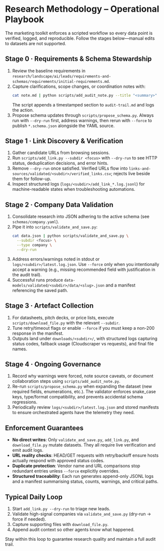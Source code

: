 # Research Methodology – Operational Playbook

The marketing toolkit enforces a scripted workflow so every data point is verified, logged, and reproducible. Follow the stages below—manual edits to datasets are not supported.

## Stage 0 · Requirements & Schema Stewardship
1. Review the baseline requirements in `research/landscape/ai/leads/requirements-and-schemas/requirements/initial-requirements.md`.
2. Capture clarifications, scope changes, or coordination notes with:
   ```bash
   cat note.md | python scripts/add_audit_note.py --title "<summary>"
   ```
   The script appends a timestamped section to `audit-trail.md` and logs the action.
3. Propose schema updates through `scripts/propose_schema.py`. Always run with `--dry-run` first, address warnings, then rerun with `--force` to publish `*.schema.json` alongside the YAML source.

## Stage 1 · Link Discovery & Verification
1. Gather candidate URLs from browsing sessions.
2. Run `scripts/add_link.py --subdir <focus>` with `--dry-run` to see HTTP status, deduplication decisions, and error hints.
3. Remove `--dry-run` once satisfied. Verified URLs flow into `links-and-sources/validated/<subdir>/verified_links.csv`; rejects live beside them for follow-up.
4. Inspect structured logs (`logs/<subdir>/add_link_*.log.jsonl`) for machine-readable states when troubleshooting automations.

## Stage 2 · Company Data Validation
1. Consolidate research into JSON adhering to the active schema (see `schemas/company.yaml`).
2. Pipe it into `scripts/validate_and_save.py`:
   ```bash
   cat data.json | python scripts/validate_and_save.py \
     --subdir <focus> \
     --type company \
     --dry-run
   ```
3. Address errors/warnings noted in stdout or `logs/<subdir>/latest.log.json`. Use `--force` only when you intentionally accept a warning (e.g., missing recommended field with justification in the audit trail).
4. Successful runs produce `data-models/validated/<subdir>/data/<slug>.json` and a manifest referencing the saved path.

## Stage 3 · Artefact Collection
1. For datasheets, pitch decks, or price lists, execute `scripts/download_file.py` with the relevant `--subdir`.
2. Tune retry/timeout flags or enable `--force` if you must keep a non-200 response in the manifest.
3. Outputs land under `downloads/<subdir>/`, with structured logs capturing status codes, fallback usage (Cloudscraper vs requests), and final file names.

## Stage 4 · Ongoing Governance
1. Record why warnings were forced, note source caveats, or document collaboration steps using `scripts/add_audit_note.py`.
2. Re-run `scripts/propose_schema.py` when expanding the dataset (new required fields, enumerations, etc.). The validator enforces snake_case keys, type/format compatibility, and prevents accidental schema regressions.
3. Periodically review `logs/<subdir>/latest.log.json` and stored manifests to ensure orchestrated agents have the telemetry they need.

## Enforcement Guarantees
- **No direct writes**: Only `validate_and_save.py`, `add_link.py`, and `download_file.py` mutate datasets. They all require live verification and emit audit logs.
- **URL reality checks**: HEAD/GET requests with retry/backoff ensure hosts actually respond with approved status codes.
- **Duplicate protection**: Vendor name and URL comparisons stop redundant entries unless `--force` explicitly overrides.
- **Structured traceability**: Each run generates append-only JSONL logs and a manifest summarising status, counts, warnings, and critical paths.

## Typical Daily Loop
1. Start `add_link.py --dry-run` to triage new leads.
2. Validate high-signal companies via `validate_and_save.py` (dry-run → force if needed).
3. Capture supporting files with `download_file.py`.
4. Append audit context so other agents know what happened.

Stay within this loop to guarantee research quality and maintain a full audit trail.
